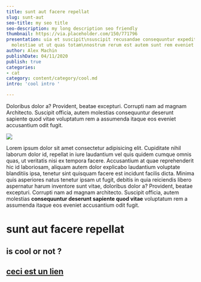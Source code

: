 ```yaml
---
title: sunt aut facere repellat
slug: sunt-aut
seo-title: my seo title
seo-description: my long description seo friendly
thumbnail: https://via.placeholder.com/150/771796
presentation: uia et suscipit\nsuscipit recusandae consequuntur expedita et cum\nreprehenderit
  molestiae ut ut quas totam\nnostrum rerum est autem sunt rem eveniet architecto
author: Alex Machin
publishDate: 04/11/2020
publish: true
categories:
- cat
category: content/category/cool.md
intro: 'cool intro '

---
```

Doloribus dolor a? Provident, beatae excepturi. Corrupti nam ad magnam  
Architecto. Suscipit officia, autem molestias consequuntur deserunt sapiente quod vitae voluptatum rem a assumenda
itaque eos eveniet accusantium odit fugit.

![](/content/uploads/tono.jpg)

Lorem ipsum dolor sit amet consectetur adipisicing elit. Cupiditate nihil laborum dolor id, repellat in iure laudantium
vel quis quidem cumque omnis quas, ut veritatis nisi ex tempora facere. Accusantium at quae reprehenderit hic id
laboriosam, aliquam autem dolor explicabo laudantium voluptate blanditiis ipsa, tenetur sint quisquam facere est
incidunt facilis dicta. Minima quis asperiores natus tenetur ipsam ut fugit, debitis in quia reiciendis libero
aspernatur harum inventore sunt vitae, doloribus dolor a? Provident, beatae excepturi. Corrupti nam ad magnam
architecto. Suscipit officia, autem molestias **consequuntur deserunt sapiente quod vitae** voluptatum rem a assumenda
itaque eos eveniet accusantium odit fugit.

# sunt aut facere repellat

## is cool or not ?

## [ceci est un lien](https://content.nuxtjs.org/displaying)